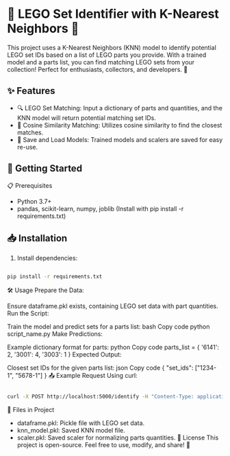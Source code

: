 # 🧱 LEGO Set Identifier with K-Nearest Neighbors 🧩
This project uses a K-Nearest Neighbors (KNN) model to identify potential LEGO set IDs based on a list of LEGO parts you provide. With a trained model and a parts list, you can find matching LEGO sets from your collection! Perfect for enthusiasts, collectors, and developers. 🎉

## ✨ Features

- 🔍 LEGO Set Matching: Input a dictionary of parts and quantities, and the KNN model will return potential matching set IDs.
- 🧠 Cosine Similarity Matching: Utilizes cosine similarity to find the closest matches.
- 💾 Save and Load Models: Trained models and scalers are saved for easy re-use.

## 🚀 Getting Started
📋 Prerequisites
- Python 3.7+
- pandas, scikit-learn, numpy, joblib (Install with pip install -r requirements.txt)

## 📥 Installation


1. Install dependencies:

```bash

pip install -r requirements.txt
```

🛠️ Usage
Prepare the Data:

Ensure dataframe.pkl exists, containing LEGO set data with part quantities.
Run the Script:

Train the model and predict sets for a parts list:
bash
Copy code
python script_name.py
Make Predictions:

Example dictionary format for parts:
python
Copy code
parts_list = {
    '6141': 2,
    '3001': 4,
    '3003': 1
}
Expected Output:

Closest set IDs for the given parts list:
json
Copy code
{
  "set_ids": ["1234-1", "5678-1"]
}
📤 Example Request
Using curl:

```bash

curl -X POST http://localhost:5000/identify -H "Content-Type: application/json" -d '{"parts": {"6141": 2, "3001": 4}}'
```

📂 Files in Project
- dataframe.pkl: Pickle file with LEGO set data.
- knn_model.pkl: Saved KNN model file.
- scaler.pkl: Saved scaler for normalizing parts quantities.
📜 License
This project is open-source. Feel free to use, modify, and share! 🎉

